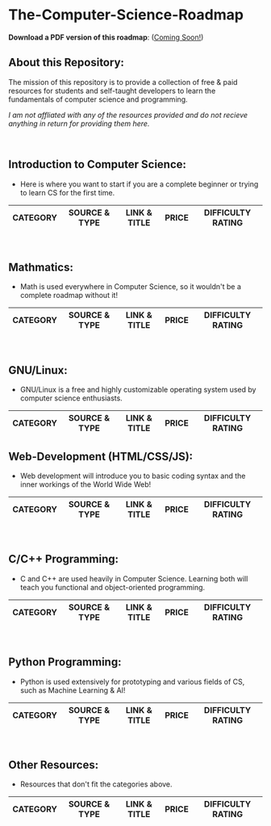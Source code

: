 # The-Computer-Science-Roadmap

**Download a PDF version of this roadmap**: ([Coming Soon!]())

## About this Repository:
The mission of this repository is to provide a collection of free & paid resources for students and self-taught developers to learn the fundamentals of computer science and programming.

*I am not affliated with any of the resources provided and do not recieve anything in return for providing them here.*

<br>

## Introduction to Computer Science:
- Here is where you want to start if you are a complete beginner or trying to learn CS for the first time.

| CATEGORY | SOURCE & TYPE | LINK & TITLE | PRICE | DIFFICULTY RATING |
| :--: | :--: | :--: | :--: | :--: |

<br>


## Mathmatics:
- Math is used everywhere in Computer Science, so it wouldn't be a complete roadmap without it!

| CATEGORY | SOURCE & TYPE | LINK & TITLE | PRICE | DIFFICULTY RATING |
| :--: | :--: | :--: | :--: | :--: |

<br>

## GNU/Linux:
- GNU/Linux is a free and highly customizable operating system used by computer science enthusiasts.

| CATEGORY | SOURCE & TYPE | LINK & TITLE | PRICE | DIFFICULTY RATING |
| :--: | :--: | :--: | :--: | :--: |

## Web-Development (HTML/CSS/JS):
- Web development will introduce you to basic coding syntax and the inner workings of the World Wide Web!

| CATEGORY | SOURCE & TYPE | LINK & TITLE | PRICE | DIFFICULTY RATING |
| :--: | :--: | :--: | :--: | :--: |

<br>

## C/C++ Programming:
- C and C++ are used heavily in Computer Science. Learning both will teach you functional and object-oriented programming.

| CATEGORY | SOURCE & TYPE | LINK & TITLE | PRICE | DIFFICULTY RATING |
| :--: | :--: | :--: | :--: | :--: |

<br>

## Python Programming:
- Python is used extensively for prototyping and various fields of CS, such as Machine Learning & AI!

| CATEGORY | SOURCE & TYPE | LINK & TITLE | PRICE | DIFFICULTY RATING |
| :--: | :--: | :--: | :--: | :--: |

<br>

## Other Resources:
- Resources that don't fit the categories above.

| CATEGORY | SOURCE & TYPE | LINK & TITLE | PRICE | DIFFICULTY RATING |
| :--: | :--: | :--: | :--: | :--: |

<br>
